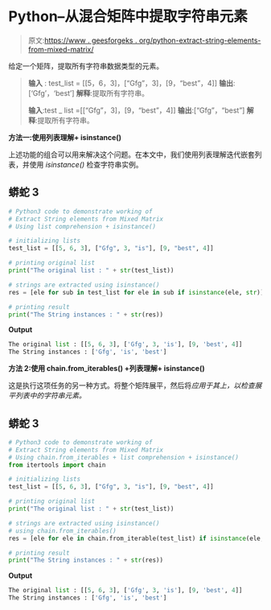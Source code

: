 # Python–从混合矩阵中提取字符串元素

> 原文:[https://www . geesforgeks . org/python-extract-string-elements-from-mixed-matrix/](https://www.geeksforgeeks.org/python-extract-string-elements-from-mixed-matrix/)

给定一个矩阵，提取所有字符串数据类型的元素。

> **输入** : test_list = [[5，6，3]，[“Gfg”，3]，[9，“best”，4]]
> **输出**:[‘Gfg’，‘best’]
> **解释**:提取所有字符串。
> 
> **输入**:test _ list =[[“Gfg”，3]，[9，“best”，4]]
> **输出**:[“Gfg”，“best”]
> **解释**:提取所有字符串。

**方法一:使用列表理解+ isinstance()**

上述功能的组合可以用来解决这个问题。在本文中，我们使用列表理解迭代嵌套列表，并使用 *isinstance()* 检查字符串实例。

## 蟒蛇 3

```py
# Python3 code to demonstrate working of
# Extract String elements from Mixed Matrix
# Using list comprehension + isinstance()

# initializing lists
test_list = [[5, 6, 3], ["Gfg", 3, "is"], [9, "best", 4]]

# printing original list
print("The original list : " + str(test_list))

# strings are extracted using isinstance()
res = [ele for sub in test_list for ele in sub if isinstance(ele, str)]

# printing result
print("The String instances : " + str(res))
```

**Output**

```py
The original list : [[5, 6, 3], ['Gfg', 3, 'is'], [9, 'best', 4]]
The String instances : ['Gfg', 'is', 'best']

```

**方法 2:使用 chain.from_iterables() +列表理解+ isinstance()**

这是执行这项任务的另一种方式。将整个矩阵展平，然后将*应用于其上，以检查展平列表中的字符串元素。*

## 蟒蛇 3

```py
# Python3 code to demonstrate working of
# Extract String elements from Mixed Matrix
# Using chain.from_iterables + list comprehension + isinstance()
from itertools import chain

# initializing lists
test_list = [[5, 6, 3], ["Gfg", 3, "is"], [9, "best", 4]]

# printing original list
print("The original list : " + str(test_list))

# strings are extracted using isinstance()
# using chain.from_iterables()
res = [ele for ele in chain.from_iterable(test_list) if isinstance(ele, str)]

# printing result
print("The String instances : " + str(res))
```

**Output**

```py
The original list : [[5, 6, 3], ['Gfg', 3, 'is'], [9, 'best', 4]]
The String instances : ['Gfg', 'is', 'best']

```